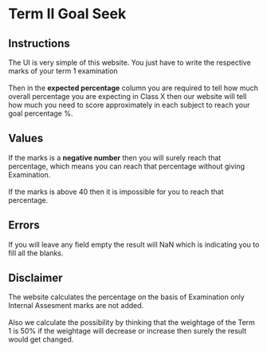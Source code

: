 # Term II Goal Seek

## Instructions 
The UI is very simple of this website. You just have to write the respective marks of your term 1 examination <br><br>
Then in the <b> expected percentage</b> column you are required to tell how much overall percentage you are expecting in Class X then our website will tell how much you need to score approximately in each subject to reach your goal percentage %.

## Values
If the marks is a <b>negative number</b> then you will surely reach that percentage, which means you can reach that percentage without giving Examination.<br><br>
If the marks is above 40 then it is impossible for you to reach that percentage.

## Errors
If you will leave any field empty the result will NaN which is indicating you to fill all the blanks.

## Disclaimer
The website calculates the percentage on the basis of Examination only Internal Assesment marks are not added.<br><br>
Also we calculate the possibility by thinking that the weightage of the Term 1 is 50% if the weightage will decrease or increase then surely the result would get changed.
